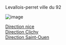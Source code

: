 Levallois-perret ville du 92 

![image](https://user-images.githubusercontent.com/115066370/198038954-b537cf9c-0546-4e6f-b523-e6ca6959372a.png)


<a href="https://github.com/gavet92/LABY/blob/main/nice.md">Direction nice</a><br>
<a href="https://github.com/gavet92/LABY/blob/main/Clichy.md">Direction Clichy</a><br>
<a href="https://github.com/gavet92/LABY/blob/main/Saint-Ouen.md">Direction Saint-Ouen</a>


